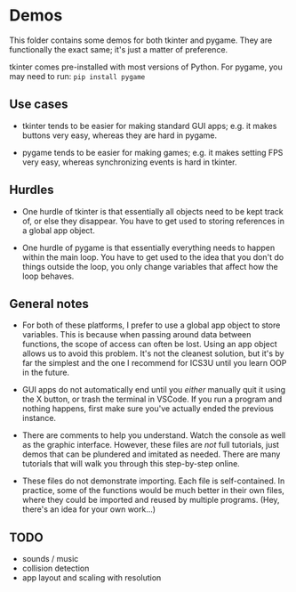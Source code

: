 # Demos

This folder contains some demos for both tkinter and pygame.
They are functionally the exact same; it's just a matter of preference.

tkinter comes pre-installed with most versions of Python.
For pygame, you may need to run:
`pip install pygame`

## Use cases

* tkinter tends to be easier for making standard GUI apps;
e.g. it makes buttons very easy, whereas they are hard in pygame.

* pygame tends to be easier for making games;
e.g. it makes setting FPS very easy, whereas synchronizing events is hard in tkinter.

## Hurdles

* One hurdle of tkinter is that essentially all objects need to be kept track of,
or else they disappear. You have to get used to storing references in a global app object.

* One hurdle of pygame is that essentially everything needs to happen within the main loop.
You have to get used to the idea that you don't do things outside the loop, you only
change variables that affect how the loop behaves.

## General notes

* For both of these platforms, I prefer to use a global app object to store variables.
This is because when passing around data between functions, the scope of access can often
be lost. Using an app object allows us to avoid this problem. It's not the cleanest solution,
but it's by far the simplest and the one I recommend for ICS3U until you learn OOP in the future.

* GUI apps do not automatically end until you *either* manually quit it using the X button,
or trash the terminal in VSCode. If you run a program and nothing happens, first make sure
you've actually ended the previous instance.

* There are comments to help you understand. Watch the console as well as the graphic interface.
However, these files are *not* full tutorials, just demos that can be plundered and imitated as needed.
There are many tutorials that will walk you through this step-by-step online.

* These files do not demonstrate importing. Each file is self-contained. In practice, some of the functions
would be much better in their own files, where they could be imported and reused by multiple programs.
(Hey, there's an idea for your own work...)

## TODO

* sounds / music
* collision detection
* app layout and scaling with resolution
